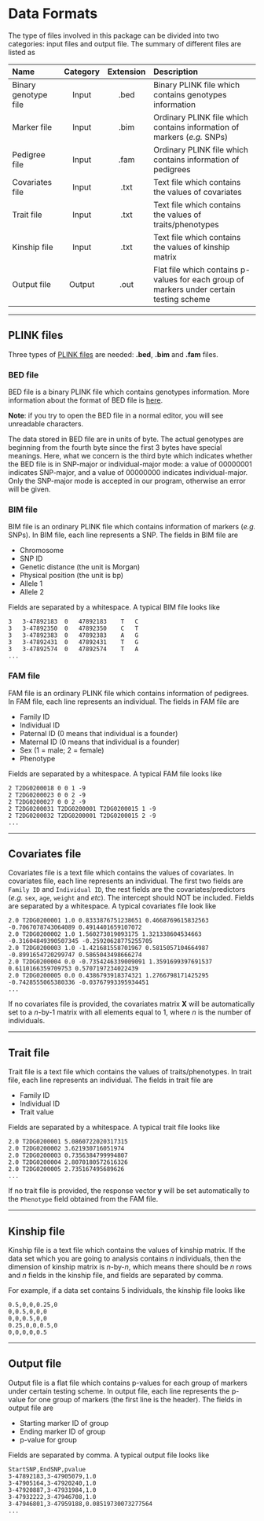 # Data Formats

The type of files involved in this package can be divided into two categories: input files and output file. The summary of different files are listed as

|Name                 |Category |Extension |Description
|:--------------------|:-------:|:--------:|:------------
|Binary genotype file |Input    |.bed      |Binary PLINK file which contains genotypes information
|Marker file          |Input    |.bim      |Ordinary PLINK file which contains information of markers (*e.g.* SNPs)
|Pedigree file        |Input    |.fam      |Ordinary PLINK file which contains information of pedigrees
|Covariates file      |Input    |.txt      |Text file which contains the values of covariates
|Trait file           |Input    |.txt      |Text file which contains the values of traits/phenotypes
|Kinship file         |Input    |.txt      |Text file which contains the values of kinship matrix
|Output file          |Output   |.out      |Flat file which contains p-values for each group of markers under certain testing scheme

---
## PLINK files

Three types of [PLINK files](http://pngu.mgh.harvard.edu/~purcell/plink/data.shtml#bed) are needed: **.bed**, **.bim** and **.fam** files.

### BED file

BED file is a binary PLINK file which contains genotypes information. More information about the format of BED file is [here](http://pngu.mgh.harvard.edu/~purcell/plink/binary.shtml).

**Note**: if you try to open the BED file in a normal editor, you will see unreadable characters.

The data stored in BED file are in units of byte. The actual genotypes are beginning from the fourth byte since the first 3 bytes have special meanings. Here, what we concern is the third byte which indicates whether the BED file is in SNP-major or individual-major mode: a value of 00000001 indicates SNP-major, and a value of 00000000 indicates individual-major. Only the SNP-major mode is accepted in our program, otherwise an error will be given.

### BIM file

BIM file is an ordinary PLINK file which contains information of markers (*e.g.* SNPs). In BIM file, each line represents a SNP. The fields in BIM file are

* Chromosome
* SNP ID
* Genetic distance (the unit is Morgan)
* Physical position (the unit is bp)
* Allele 1
* Allele 2

Fields are separated by a whitespace. A typical BIM file looks like

```
3	3-47892183	0	47892183	T	C
3	3-47892350	0	47892350	C	T
3	3-47892383	0	47892383	A	G
3	3-47892431	0	47892431	T	G
3	3-47892574	0	47892574	T	A
...
```

### FAM file

FAM file is an ordinary PLINK file which contains information of pedigrees. In FAM file, each line represents an individual. The fields in FAM file are

* Family ID
* Individual ID
* Paternal ID (0 means that individual is a founder)
* Maternal ID (0 means that individual is a founder)
* Sex (1 = male; 2 = female)
* Phenotype

Fields are separated by a whitespace. A typical FAM file looks like

```
2 T2DG0200018 0 0 1 -9
2 T2DG0200023 0 0 2 -9
2 T2DG0200027 0 0 2 -9
2 T2DG0200031 T2DG0200001 T2DG0200015 1 -9
2 T2DG0200032 T2DG0200001 T2DG0200015 2 -9
...
```

---
## Covariates file

Covariates file is a text file which contains the values of covariates. In covariates file, each line represents an individual. The first two fields are `Family ID` and `Individual ID`, the rest fields are the covariates/predictors (*e.g.* `sex`, `age`, `weight` and *etc*). The intercept should NOT be included. Fields are separated by a whitespace. A typical covariates file look like

```
2.0 T2DG0200001 1.0 0.8333876751238651 0.4668769615832563 -0.7067078743064089 0.4914401659107072
2.0 T2DG0200002 1.0 1.560273019093175 1.321338604534663 -0.31604849390507345 -0.25920628775255705
2.0 T2DG0200003 1.0 -1.421681558701967 0.5815057104664987 -0.8991654720299747 0.5865043498666274
2.0 T2DG0200004 0.0 -0.7354246339009091 1.3591699397691537 0.6110166359709753 0.5707197234022439
2.0 T2DG0200005 0.0 0.4386793918374321 1.2766798171425295 -0.7428555065380336 -0.03767993395934451
...
```

If no covariates file is provided, the covariates matrix **X** will be automatically set to a *n*-by-1 matrix with all elements equal to 1, where *n* is the number of individuals.

---
## Trait file

Trait file is a text file which contains the values of traits/phenotypes. In trait file, each line represents an individual. The fields in trait file are

* Family ID
* Individual ID
* Trait value

Fields are separated by a whitespace. A typical trait file looks like

```
2.0 T2DG0200001 5.0860722020317315
2.0 T2DG0200002 3.621930716051974
2.0 T2DG0200003 0.7356384799994807
2.0 T2DG0200004 2.8070180572616326
2.0 T2DG0200005 2.735167495689626
...
```

If no trait file is provided, the response vector **y** will be set automatically to the `Phenotype` field obtained from the FAM file.

---
## Kinship file
Kinship file is a text file which contains the values of kinship matrix. If the data set which you are going to analysis contains *n* individuals, then the dimension of kinship matrix is *n*-by-*n*, which means there should be *n* rows and *n* fields in the kinship file, and fields are separated by comma.

For example, if a data set contains 5 individuals, the kinship file looks like

```
0.5,0,0,0.25,0
0,0.5,0,0,0
0,0,0.5,0,0
0.25,0,0,0.5,0
0,0,0,0,0.5
```

---
## Output file

Output file is a flat file which contains p-values for each group of markers under certain testing scheme. In output file, each line represents the p-value for one group of markers (the first line is the header). The fields in output file are

* Starting marker ID of group
* Ending marker ID of group
* p-value for group

Fields are separated by comma. A typical output file looks like

```
StartSNP,EndSNP,pvalue
3-47892183,3-47905079,1.0
3-47905164,3-47920240,1.0
3-47920887,3-47931984,1.0
3-47932222,3-47946708,1.0
3-47946801,3-47959188,0.08519730073277564
...
```